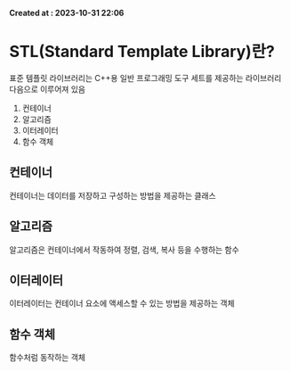 **Created at : 2023-10-31 22:06**
# STL(Standard Template Library)란?
표준 템플릿 라이브러리는 C++용 일반 프로그래밍 도구 세트를 제공하는 라이브러리
다음으로 이루어져 있음
1. 컨테이너
2. 알고리즘
3. 이터레이터
4. 함수 객체
## 컨테이너
컨테이너는 데이터를 저장하고 구성하는 방법을 제공하는 클래스
## 알고리즘
알고리즘은 컨테이너에서 작동하여 정렬, 검색, 복사 등을 수행하는 함수
## 이터레이터
이터레이터는 컨테이너 요소에 액세스할 수 있는 방법을 제공하는 객체
## 함수 객체
함수처럼 동작하는 객체